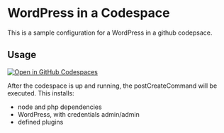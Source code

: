 # WordPress in a Codespace

This is a sample configuration for a WordPress in a github codepsace.

## Usage
[![Open in GitHub Codespaces](https://github.com/codespaces/badge.svg)](https://github.com/codespaces/new?hide_repo_select=true&ref=main&repo=586814971&machine=standardLinux32gb&devcontainer_path=.devcontainer%2Fdevcontainer.json&location=WestEurope)

After the codespace is up and running, the postCreateCommand will be executed. This installs:
- node and php dependencies
- WordPress, with credentials admin/admin
- defined plugins
